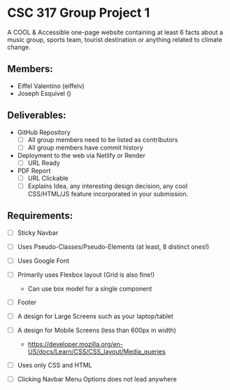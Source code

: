 # CSC 317 Group Project 1
A COOL & Accessible one-page website containing at least 6 facts about a music group, sports team, tourist destination or anything related to climate change. 

## Members:
- Eiffel Valentino (eiffelv)
- Joseph Esquivel ()

## Deliverables: 
- GitHub Repository
  - [ ] All group members need to be listed as contributors
  - [ ] All group members have commit history
- Deployment to the web via Netlify or Render
  - [ ] URL Ready
- PDF Report
  - [ ] URL Clickable
  - [ ] Explains Idea, any interesting design decision, any cool CSS/HTML/JS feature incorporated in your submission.
 
## Requirements:
- [ ] Sticky Navbar
- [ ] Uses Pseudo-Classes/Pseudo-Elements (at least, 8 distinct ones!)
- [ ] Uses Google Font
- [ ] Primarily uses Flexbox layout (Grid is also fine!)
  - Can use box model for a single component
- [ ] Footer

- [ ] A design for Large Screens such as your laptop/tablet
- [ ] A design for Mobile Screens (less than 600px in width)
  - https://developer.mozilla.org/en-US/docs/Learn/CSS/CSS_layout/Media_queries

- [ ] Uses only CSS and HTML
- [ ] Clicking Navbar Menu Options does not lead anywhere
